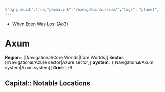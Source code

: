 ```yaml
---
{"dg-publish":true,"permalink":"/navigational/axum/","tags":["planet","core","azure","map","unfinished"]}
---
```


- [When Eden Was Lost (Ao3)](https://archiveofourown.org/works/19334440/chapters/45992584)
# Axum

**Region**::  [[Navigational/Core Worlds\|Core Worlds]]
**Sector**::  [[Navigational/Azure sector\|Azure sector]]
**System**::  [[Navigational/Axum system\|Axum system]]
**Grid**::  L-9

**Capital**::
**Notable Locations**
- 